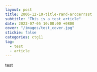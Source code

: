```yaml
---
layout: post
title: 2006-12-10-title-rand-arccerrsst
subtitle: "This is a test article"
date: 2023-07-05 10:00:00 +0800
cover: "/images/test_cover.jpg"
stickie: false
categories: ctg11
tag:
  - test
  - article
---
```

test
        